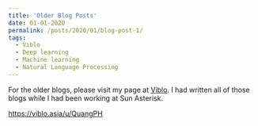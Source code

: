 ```yaml
---
title: 'Older Blog Posts'
date: 01-01-2020
permalink: /posts/2020/01/blog-post-1/
tags:
  - Viblo
  - Deep learning
  - Machine learning
  - Natural Language Processing
---
```


For the older blogs, please visit my page at [Viblo](https://viblo.asia/u/QuangPH). I had written all of those blogs while I had been working at Sun Asterisk.

https://viblo.asia/u/QuangPH